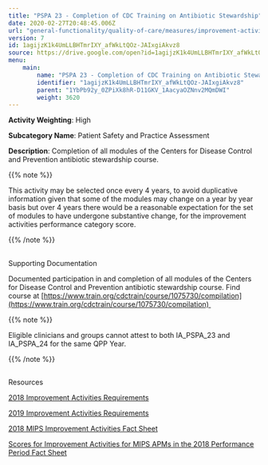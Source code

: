 ```yaml
---
title: "PSPA 23 - Completion of CDC Training on Antibiotic Stewardship"
date: 2020-02-27T20:48:45.006Z
url: "general-functionality/quality-of-care/measures/improvement-activities-measures/2018-improvement-activities/pspa-23-completion-of-cdc-training-on-antibiotic-stewardship.html"
version: 7
id: 1agijzK1k4UmLLBHTmrIXY_afWkLtQOz-JAIxgiAkvz8
source: https://drive.google.com/open?id=1agijzK1k4UmLLBHTmrIXY_afWkLtQOz-JAIxgiAkvz8
menu:
    main:
        name: "PSPA 23 - Completion of CDC Training on Antibiotic Stewardship"
        identifier: "1agijzK1k4UmLLBHTmrIXY_afWkLtQOz-JAIxgiAkvz8"
        parent: "1YbPb92y_0ZPiXk8hR-D11GKV_1AacyaOZNnv2MQmDWI"
        weight: 3620
---
```









**Activity Weighting**: High

**Subcategory Name**: Patient Safety and Practice Assessment

**Description**: Completion of all modules of the Centers for Disease Control and Prevention antibiotic stewardship course.

{{% note %}}

This activity may be selected once every 4 years, to avoid duplicative information given that some of the modules may change on a year by year basis but over 4 years there would be a reasonable expectation for the set of modules to have undergone substantive change, for the improvement activities performance category score.

{{% /note %}}


## 

Supporting Documentation

Documented participation in and completion of all modules of the Centers for Disease Control and Prevention antibiotic stewardship course. Find course at [https://www.train.org/cdctrain/course/1075730/compilation](https://www.train.org/cdctrain/course/1075730/compilation) 

{{% note %}}

Eligible clinicians and groups cannot attest to both IA_PSPA_23 and IA_PSPA_24 for the same QPP Year.

{{% /note %}}


## 

Resources

[2018 Improvement Activities Requirements](https://qpp.cms.gov/mips/improvement-activities?py=2018)

[2019 Improvement Activities Requirements](https://qpp.cms.gov/mips/improvement-activities?py=2019)

[2018 MIPS Improvement Activities Fact Sheet](https://qpp.cms.gov/resource/2018%20MIPS%20Improvement%20Activities%20Fact%20Sheet)

[Scores for Improvement Activities for MIPS APMs in the 2018 Performance Period Fact Sheet](https://qpp.cms.gov/resource/2018%20MIPS%20APMs%20improvement%20Activities%20scores%20fact%20sheet)

